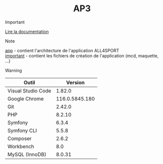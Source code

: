 # <div align="center">AP3</div>

> [!IMPORTANT]
> [Lire la documentation ](../main/important/doc/utilisation.pdf)

> [!NOTE]
> [app](tree/main/app) - contient l'architecture de l'application ALL4SPORT<br>
> [important](tree/main/important) - contient les fichiers de création de l'application (mcd, maquette, ...)

> [!WARNING]
> | Outil  | Version |
> | ------------- | ------------- |
> | Visual Studio Code | 1.82.0 |
> | Google Chrome | 116.0.5845.180 |
> | Git | 2.42.0 |
> | PHP | 8.2.10 |
> | Symfony | 6.3.4 |
> | Symfony CLI | 5.5.8 |
> | Composer | 2.6.2 |
> | Workbench | 8.0 |
> | MySQL (InnoDB) | 8.0.31 |
